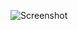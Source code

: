 ![Screenshot](https://raw.githubusercontent.com/Cryakl/Ultimate-RAT-Collection/refs/heads/main/DarkComet/DarkComet-RAT%20v5.3/Screenshot.png)

